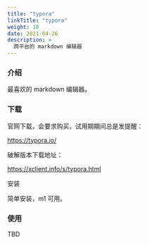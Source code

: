 ```yaml
---
title: "typora"
linkTitle: "typora"
weight: 10
date: 2021-04-26
description: >
  跨平台的 markdown 编辑器
---
```


### 介绍

最喜欢的 markdown 编辑器。

### 下载

官网下载，会要求购买，试用期期间总是发提醒：

https://typora.io/

破解版本下载地址：

https://xclient.info/s/typora.html

安装

简单安装，m1 可用。

### 使用

TBD







